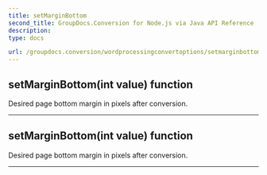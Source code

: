 ```yaml
---
title: setMarginBottom
second_title: GroupDocs.Conversion for Node.js via Java API Reference
description: 
type: docs

url: /groupdocs.conversion/wordprocessingconvertoptions/setmarginbottom/
---
```


## setMarginBottom(int value)  function

 Desired page bottom margin in pixels after conversion.
 


---


## setMarginBottom(int value)  function

 Desired page bottom margin in pixels after conversion.
 


---


